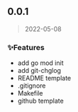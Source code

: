 
<a name="0.0.1"></a>
## 0.0.1

> 2022-05-08

### ✨Features

* add go mod init
* add git-chglog
* README template
* .gitignore
* Makefile
* github template

